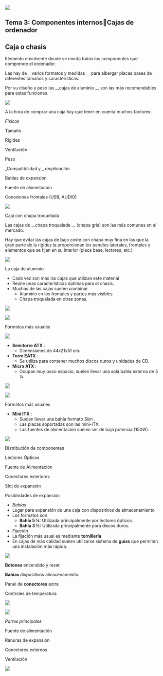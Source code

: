 ![](img/31%20Caja0.jpg)

## Tema 3: Componentes internosCajas de ordenador

## Caja o chasis

Elemento envolvente donde se monta todos los componentes que comprende el ordenador\.

Las hay de  __varios formatos y medidas __ para albergar placas bases de diferentes tamaños y características\.

Por su diseño y peso las  __cajas de aluminio __ son las más recomendables para estas funciones\.

![](img/31%20Caja1.jpg)

A la hora de comprar una caja hay que tener en cuenta muchos factores:

_Físicos_

Tamaño

Rigidez

Ventilación

Peso

_Compatibilidad y _  _amplicación_

Bahías de expansión

Fuente de alimentación

Conexiones frontales \(USB, AUDIO\)

![](img/31%20Caja2.jpg)

Caja con chapa troquelada

Las cajas de  __chapa troquelada __ \(chapa gris\) son las más comunes en el mercado\.

Hay que evitar las cajas de bajo coste con chapa muy fina en las que la gran parte de la rigidez la proporcionan los paneles laterales, frontales y elementos que se fijan en su interior \(placa base, lectores, etc\.\)

![](img/31%20Caja3.jpg)

La caja de aluminio

* Cada vez son más las cajas que utilizan este material
* Reúne unas características óptimas para el chasis\.
* Muchas de las cajas suelen combinar
  * Aluminio en los frontales y partes más visibles
  * Chapa troquelada en otras zonas\.

![](img/31%20Caja4.jpg)

![](img/31%20Caja5.jpg)

Formatos más usuales

![](img/31%20Caja6.jpg)

* __Semitorre ATX__ :
  * Dimensiones de 44x21x51 cm\.
* __Torre EATX__ :
  * Se utiliza para contener muchos discos duros y unidades de CD\.
* __Micro ATX__ :
  * Ocupan muy poco espacio, suelen llevar una sola bahía externa de 5 ¼

![](img/31%20Caja7.jpg)

![](img/31%20Caja8.jpg)

Formatos más usuales

* __Mini ITX__ :
  * Suelen llevar una bahía formato  _Slim_ \.
  * Las placas soportadas son las mini\-ITX\.
  * Las fuentes de alimentación suelen ser de baja potencia \(150W\)\.

![](img/31%20Caja9.jpg)

Distribución de componentes

Lectores Ópticos

Fuente de Alimentación

Conectores exteriores

Slot de expansión

Posibilidades de expansión

* _Bahías_
* Lugar para expansión de una caja con dispositivos de almacenamiento
* Los formatos son:
  * __Bahía 5 ¼:__   Utilizada principalmente por lectores ópticos\.
  * __Bahía 3 ½:__  Utilizada principalmente para discos duros\.
* _Fijación_
* La fijación más usual es mediante  __tornillería__
* En cajas de más calidad suelen utilizarse sistema de  __guías__  que permiten una instalación más rápida\.

![](img/31%20Caja10.jpg)

__Botones__  encendido y reset

__Bahías__  dispositivos almacenamiento

Panel de  __conectores__  extra

Controles de temperatura

![](img/31%20Caja11.png)

![](img/31%20Caja12.jpg)

_Partes principales_

Fuente de alimentación

Ranuras de expansión

Conectores externos

Ventilación

![](img/31%20Caja13.png)

